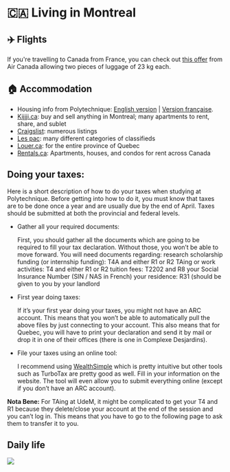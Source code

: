 # <span>🇨🇦</span> Living in Montreal

## ✈️ Flights

If you're travelling to Canada from France, you can check out [this offer](https://pvtistes.net/bonsplans/aircanada/) 
from Air Canada allowing two pieces of luggage of 23 kg each.

## 🏠 Accommodation

* Housing info from Polytechnique: [English version](https://www.polymtl.ca/etudiants-internationaux/en/housing/finding-housing) | [Version française](https://www.polymtl.ca/etudiants-internationaux/logement/chercher-un-logement).
* ​[Kijjji.ca](https://www.kijiji.ca): buy and sell anything in Montreal; many apartments to rent, share, and sublet
* ​[Craigslist](https://montreal.craigslist.org): numerous listings
* ​[Les pac](https://www.lespac.com): many different categories of classifieds
* ​[Louer.ca](https://www.louer.ca): for the entire province of Quebec
* [Rentals.ca](https://rentals.ca): Apartments, houses, and condos for rent across Canada


## Doing your taxes: 

Here is a short description of how to do your taxes when studying at Polytechnique. 
Before getting into how to do it, you must know that taxes are to be done once a year and are usually due by the end of April. Taxes should be submitted at both the provincial and federal levels. 

* Gather all your required documents:
  
  First, you should gather all the documents which are going to be required to fill your tax declaration. Without those, you won’t be able to move forward. You will need documents regarding:
research scholarship funding (or internship funding): T4A and either R1 or R2
TAing or work activities: T4 and either R1 or R2
tuition fees: T2202 and R8
your Social Insurance Number (SIN / NAS in French)
your residence: R31 (should be given to you by your landlord

* First year doing taxes:
  
  If it’s your first year doing your taxes, you might not have an ARC account. This means that you won’t be able to automatically pull the above files by just connecting to your account. This also means that for Quebec, you will have to print your declaration and send it by mail or drop it in one of their offices (there is one in Complexe Desjardins). 

* File your taxes using an online tool:
  
  I recommend using [WealthSimple](https://www.wealthsimple.com/en-ca/tax) which is pretty intuitive but other tools such as TurboTax are pretty good as well. Fill in your information on the website. The tool will even allow you to submit everything online (except if you don’t have an ARC account). 

**Nota Bene:** 
For TAing at UdeM, it might be complicated to get your T4 and R1 because they delete/close your account at the end of the session and you can’t log in. This means that you have to go to the following page to ask them to transfer it to you. 



## Daily life

![](../.gitbook/assets/k1brffgbngk31.png)

